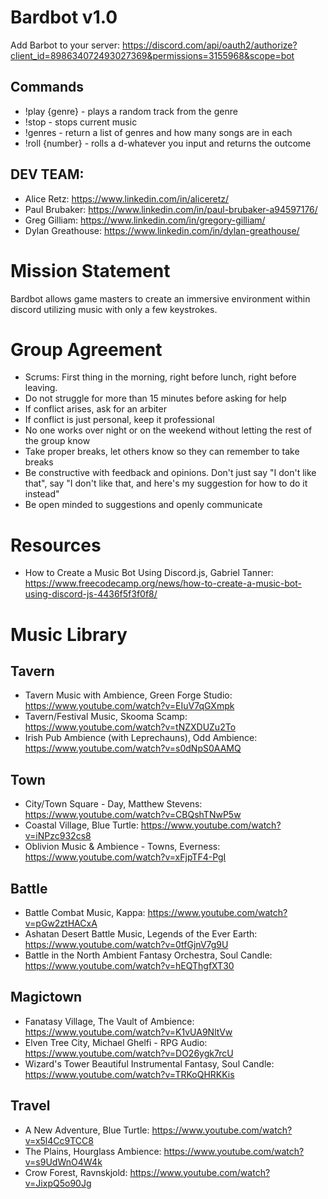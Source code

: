 # Bardbot v1.0
Add Barbot to your server:
https://discord.com/api/oauth2/authorize?client_id=898634072493027369&permissions=3155968&scope=bot

## Commands
- !play {genre} - plays a random track from the genre
- !stop - stops current music
- !genres - return a list of genres and how many songs are in each
- !roll {number} - rolls a d-whatever you input and returns the outcome

## DEV TEAM:
- Alice Retz: https://www.linkedin.com/in/aliceretz/
- Paul Brubaker: https://www.linkedin.com/in/paul-brubaker-a94597176/
- Greg Gilliam: https://www.linkedin.com/in/gregory-gilliam/
- Dylan Greathouse: https://www.linkedin.com/in/dylan-greathouse/


# Mission Statement
Bardbot allows game masters to create an immersive environment within discord utilizing music with only a few keystrokes. 


# Group Agreement
- Scrums: First thing in the morning, right before lunch, right before leaving.
- Do not struggle for more than 15 minutes before asking for help
- If conflict arises, ask for an arbiter
- If conflict is just personal, keep it professional
- No one works over night or on the weekend without letting the rest of the group know
- Take proper breaks, let others know so they can remember to take breaks
- Be constructive with feedback and opinions. Don't just say "I don't like that", say "I don't like that, and here's my suggestion for how to do it instead"
- Be open minded to suggestions and openly communicate


# Resources
- How to Create a Music Bot Using Discord.js, Gabriel Tanner: https://www.freecodecamp.org/news/how-to-create-a-music-bot-using-discord-js-4436f5f3f0f8/


# Music Library
## Tavern
- Tavern Music with Ambience, Green Forge Studio: https://www.youtube.com/watch?v=EIuV7qGXmpk
- Tavern/Festival Music, Skooma Scamp: https://www.youtube.com/watch?v=tNZXDUZu2To
- Irish Pub Ambience (with Leprechauns), Odd Ambience: https://www.youtube.com/watch?v=s0dNpS0AAMQ
## Town
- City/Town Square - Day, Matthew Stevens: https://www.youtube.com/watch?v=CBQshTNwP5w
- Coastal Village, Blue Turtle: https://www.youtube.com/watch?v=iNPzc932cs8
- Oblivion Music & Ambience - Towns, Everness: https://www.youtube.com/watch?v=xFjpTF4-PgI
## Battle
- Battle Combat Music, Kappa: https://www.youtube.com/watch?v=pGw2ztHACxA
- Ashatan Desert Battle Music, Legends of the Ever Earth: https://www.youtube.com/watch?v=0tfGjnV7g9U
- Battle in the North Ambient Fantasy Orchestra, Soul Candle: https://www.youtube.com/watch?v=hEQThgfXT30
## Magictown
- Fanatasy Village, The Vault of Ambience: https://www.youtube.com/watch?v=K1vUA9NltVw
- Elven Tree City, Michael Ghelfi - RPG Audio: https://www.youtube.com/watch?v=DO26ygk7rcU
- Wizard's Tower Beautiful Instrumental Fantasy, Soul Candle: https://www.youtube.com/watch?v=TRKoQHRKKis
## Travel
- A New Adventure, Blue Turtle: https://www.youtube.com/watch?v=x5l4Cc9TCC8
- The Plains, Hourglass Ambience: https://www.youtube.com/watch?v=s9UdWnO4W4k
- Crow Forest, Ravnskjold: https://www.youtube.com/watch?v=JixpQ5o90Jg






